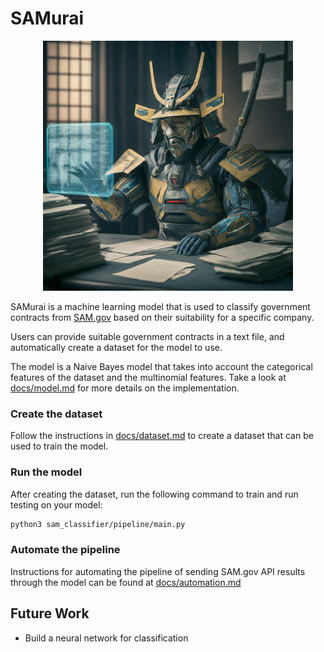 
# SAMurai
<p align="center">

  <img src="/docs/images/samurai.jpeg" alt="Samurai looking through contracts" width="400"/>
</p>

SAMurai is a machine learning model that is used to classify government contracts
from [SAM.gov](https://sam.gov/content/home) based on their suitability for a specific company.

Users can provide suitable government contracts in a text file, and automatically
create a dataset for the model to use.

The model is a Naive Bayes model that takes into account the categorical features
of the dataset and the multinomial features. Take a look at [docs/model.md](/docs/model.md) for more details on the implementation.

### Create the dataset
Follow the instructions in [docs/dataset.md](/docs/dataset.md) to create a dataset
that can be used to train the model.

### Run the model
After creating the dataset, run the following command to train and run testing
on your model:
```bash
python3 sam_classifier/pipeline/main.py
```

### Automate the pipeline
Instructions for automating the pipeline of sending SAM.gov API results through
the model can be found at [docs/automation.md](/docs/automation.md)

## Future Work
- Build a neural network for classification
